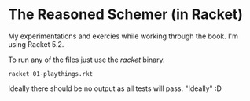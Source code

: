 # The Reasoned Schemer (in Racket)

My experimentations and exercies while working through the book.  I'm using Racket 5.2.

To run any of the files just use the _racket_ binary.

```
racket 01-playthings.rkt
```

Ideally there should be no output as all tests will pass.  "Ideally" :D

